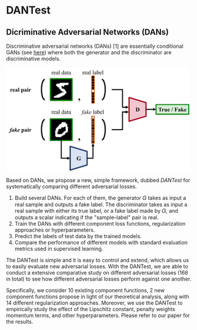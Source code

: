 # DANTest

## Dicriminative Adversarial Networks (DANs)

Discriminative adversarial networks (DANs) [1] are essentially conditional GANs
(see [here](background)) where both the generator and the discriminator are
discriminative models.

<img src="figs/system.png" alt="system" style="max-width:500px;">

Based on DANs, we propose a new, simple framework, dubbed _DANTest_ for
systematically comparing different adversarial losses.

1. Build several DANs. For each of them, the generator 𝐺 takes as input a real
   sample and outputs a fake label. The discriminator takes as input a real
   sample with either its true label, or a fake label made by 𝐺, and outputs a
   scalar indicating if the "sample–label" pair is real.
2. Train the DANs with different component loss functions, regularization
   approaches or hyperparameters.
3. Predict the labels of test data by the trained models.
4. Compare the performance of different models with standard evaluation metrics
   used in supervised learning.

The DANTest is simple and it is easy to control and extend, which allows us to
easily evaluate new adversarial losses. With the DANTest, we are able to
conduct a extensive comparative study on different adversarial losses (168 in
total) to see how different adversarial losses perform against one another.

Specifically, we consider 10 existing component functions, 2 new component
functions propose in light of our theoretical analysis, along with 14 different
regularization approaches. Moreover, we use the DANTest to empirically study
the effect of the Lipschitz constant, penalty weights momentum terms, and other
hyperparameters. Please refer to our paper for the results.
